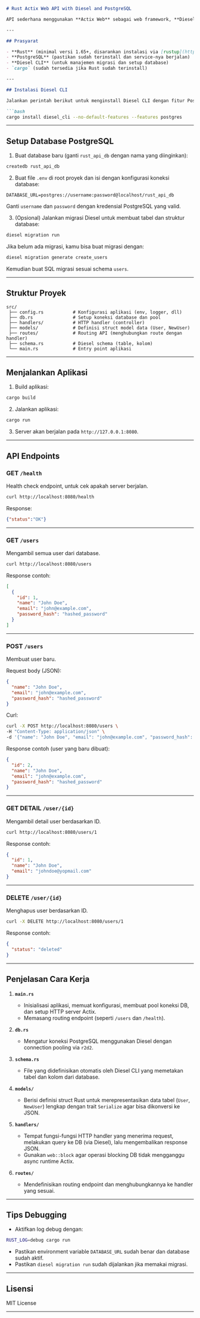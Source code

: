 

```markdown
# Rust Actix Web API with Diesel and PostgreSQL

API sederhana menggunakan **Actix Web** sebagai web framework, **Diesel** sebagai ORM, dan **PostgreSQL** sebagai database.

---

## Prasyarat

- **Rust** (minimal versi 1.65+, disarankan instalasi via [rustup](https://rustup.rs/))
- **PostgreSQL** (pastikan sudah terinstall dan service-nya berjalan)
- **Diesel CLI** (untuk manajemen migrasi dan setup database)
- `cargo` (sudah tersedia jika Rust sudah terinstall)

---

## Instalasi Diesel CLI

Jalankan perintah berikut untuk menginstall Diesel CLI dengan fitur PostgreSQL:

```bash
cargo install diesel_cli --no-default-features --features postgres
```

---

## Setup Database PostgreSQL

1. Buat database baru (ganti `rust_api_db` dengan nama yang diinginkan):

```bash
createdb rust_api_db
```

2. Buat file `.env` di root proyek dan isi dengan konfigurasi koneksi database:

```
DATABASE_URL=postgres://username:password@localhost/rust_api_db
```

Ganti `username` dan `password` dengan kredensial PostgreSQL yang valid.

3. (Opsional) Jalankan migrasi Diesel untuk membuat tabel dan struktur database:

```bash
diesel migration run
```

Jika belum ada migrasi, kamu bisa buat migrasi dengan:

```bash
diesel migration generate create_users
```

Kemudian buat SQL migrasi sesuai schema `users`.

---

## Struktur Proyek

```
src/
 ├── config.rs           # Konfigurasi aplikasi (env, logger, dll)
 ├── db.rs               # Setup koneksi database dan pool
 ├── handlers/           # HTTP handler (controller)
 ├── models/             # Definisi struct model data (User, NewUser)
 ├── routes/             # Routing API (menghubungkan route dengan handler)
 ├── schema.rs           # Diesel schema (table, kolom)
 └── main.rs             # Entry point aplikasi
```

---

## Menjalankan Aplikasi

1. Build aplikasi:

```bash
cargo build
```

2. Jalankan aplikasi:

```bash
cargo run
```

3. Server akan berjalan pada `http://127.0.0.1:8080`.

---

## API Endpoints

### GET `/health`

Health check endpoint, untuk cek apakah server berjalan.

```bash
curl http://localhost:8080/health
```

Response:

```json
{"status":"OK"}
```

---

### GET `/users`

Mengambil semua user dari database.

```bash
curl http://localhost:8080/users
```

Response contoh:

```json
[
  {
    "id": 1,
    "name": "John Doe",
    "email": "john@example.com",
    "password_hash": "hashed_password"
  }
]
```

---

### POST `/users`

Membuat user baru.

Request body (JSON):

```json
{
  "name": "John Doe",
  "email": "john@example.com",
  "password_hash": "hashed_password"
}
```

Curl:

```bash
curl -X POST http://localhost:8080/users \
-H "Content-Type: application/json" \
-d '{"name": "John Doe", "email": "john@example.com", "password_hash": "hashed_password"}'
```

Response contoh (user yang baru dibuat):

```json
{
  "id": 2,
  "name": "John Doe",
  "email": "john@example.com",
  "password_hash": "hashed_password"
}
```

---

### GET DETAIL `/user/{id}`

Mengambil detail user berdasarkan ID.

```bash
curl http://localhost:8080/users/1
```
Response contoh:

```json
{
  "id": 1,
  "name": "John Doe",
  "email": "johndoe@yopmail.com"
}
```

---


### DELETE `/user/{id}`

Menghapus user berdasarkan ID.

```bash
curl -X DELETE http://localhost:8080/users/1
```
Response contoh:

```json
{
  "status": "deleted"
}
```  

---

## Penjelasan Cara Kerja

1. **`main.rs`**  
   - Inisialisasi aplikasi, memuat konfigurasi, membuat pool koneksi DB, dan setup HTTP server Actix.
   - Memasang routing endpoint (seperti `/users` dan `/health`).

2. **`db.rs`**  
   - Mengatur koneksi PostgreSQL menggunakan Diesel dengan connection pooling via `r2d2`.

3. **`schema.rs`**  
   - File yang didefinisikan otomatis oleh Diesel CLI yang memetakan tabel dan kolom dari database.

4. **`models/`**  
   - Berisi definisi struct Rust untuk merepresentasikan data tabel (`User`, `NewUser`) lengkap dengan trait `Serialize` agar bisa dikonversi ke JSON.

5. **`handlers/`**  
   - Tempat fungsi-fungsi HTTP handler yang menerima request, melakukan query ke DB (via Diesel), lalu mengembalikan response JSON.
   - Gunakan `web::block` agar operasi blocking DB tidak mengganggu async runtime Actix.

6. **`routes/`**  
   - Mendefinisikan routing endpoint dan menghubungkannya ke handler yang sesuai.

---

## Tips Debugging

- Aktifkan log debug dengan:

```bash
RUST_LOG=debug cargo run
```

- Pastikan environment variable `DATABASE_URL` sudah benar dan database sudah aktif.
- Pastikan `diesel migration run` sudah dijalankan jika memakai migrasi.

---

## Lisensi

MIT License

---